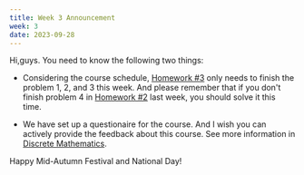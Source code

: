 ```yaml
---
title: Week 3 Announcement
week: 3
date: 2023-09-28
---
```


Hi,guys. You need to know the following two things:

- Considering the course schedule, [Homework #3](https://basics.sjtu.edu.cn/~yangqizhe/pdf/dm2023w/homework/DM-hw3.pdf) only needs to finish the problem 1, 2, and 3 this week. And please remember that if you don't finish problem 4 in [Homework #2](https://basics.sjtu.edu.cn/~yangqizhe/pdf/dm2023w/homework/DM-hw2.pdf) last week, you should solve it this time.

- We have set up a questionaire for the course. And I wish you can actively provide the feedback about this course. See more information in [Discrete Mathematics](../).

Happy Mid-Autumn Festival and National Day!